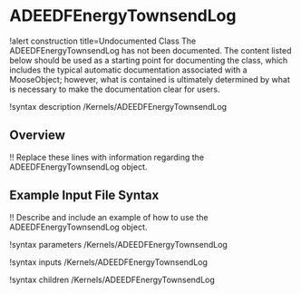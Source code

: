 # ADEEDFEnergyTownsendLog

!alert construction title=Undocumented Class
The ADEEDFEnergyTownsendLog has not been documented. The content listed below should be used as a starting point for
documenting the class, which includes the typical automatic documentation associated with a
MooseObject; however, what is contained is ultimately determined by what is necessary to make the
documentation clear for users.

!syntax description /Kernels/ADEEDFEnergyTownsendLog

## Overview

!! Replace these lines with information regarding the ADEEDFEnergyTownsendLog object.

## Example Input File Syntax

!! Describe and include an example of how to use the ADEEDFEnergyTownsendLog object.

!syntax parameters /Kernels/ADEEDFEnergyTownsendLog

!syntax inputs /Kernels/ADEEDFEnergyTownsendLog

!syntax children /Kernels/ADEEDFEnergyTownsendLog
